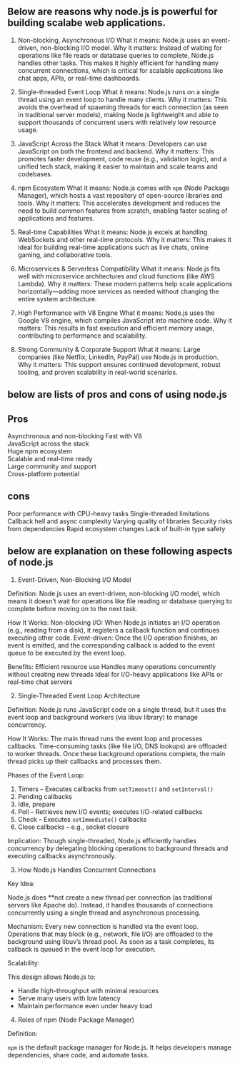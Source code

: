 ## Below are reasons why node.js is powerful for building scalabe web applications.

1. Non-blocking, Asynchronous I/O
What it means: Node.js uses an event-driven, non-blocking I/O model.
Why it matters: Instead of waiting for operations like file reads or database queries to complete, Node.js handles other tasks. This makes it highly efficient for handling many concurrent connections, which is critical for scalable applications like chat apps, APIs, or real-time dashboards.


2. Single-threaded Event Loop
What it means: Node.js runs on a single thread using an event loop to handle many clients.
Why it matters: This avoids the overhead of spawning threads for each connection (as seen in traditional server models), making Node.js lightweight and able to support thousands of concurrent users with relatively low resource usage.


3. JavaScript Across the Stack
What it means: Developers can use JavaScript on both the frontend and backend.
Why it matters: This promotes faster development, code reuse (e.g., validation logic), and a unified tech stack, making it easier to maintain and scale teams and codebases.


4. npm Ecosystem
What it means: Node.js comes with `npm` (Node Package Manager), which hosts a vast repository of open-source libraries and tools.
Why it matters: This accelerates development and reduces the need to build common features from scratch, enabling faster scaling of applications and features.


5. Real-time Capabilities
What it means: Node.js excels at handling WebSockets and other real-time protocols.
Why it matters: This makes it ideal for building real-time applications such as live chats, online gaming, and collaborative tools.

6. Microservices & Serverless Compatibility
What it means: Node.js fits well with microservice architectures and cloud functions (like AWS Lambda).
Why it matters: These modern patterns help scale applications horizontally—adding more services as needed without changing the entire system architecture.

7. High Performance with V8 Engine
What it means: Node.js uses the Google V8 engine, which compiles JavaScript into machine code.
Why it matters: This results in fast execution and efficient memory usage, contributing to performance and scalability.

8. Strong Community & Corporate Support
What it means: Large companies (like Netflix, LinkedIn, PayPal) use Node.js in production.
Why it matters: This support ensures continued development, robust tooling, and proven scalability in real-world scenarios.


## below are lists of pros and cons of using node.js


## Pros
Asynchronous and non-blocking 
Fast with V8                
JavaScript across the stack  
Huge npm ecosystem          
Scalable and real-time ready  
Large community and support   
Cross-platform potential      

## cons
Poor performance with CPU-heavy tasks
Single-threaded limitations
Callback hell and async complexity 
Varying quality of libraries
Security risks from dependencies
Rapid ecosystem changes
Lack of built-in type safety

## below are explanation on these following aspects of node.js

1. Event-Driven, Non-Blocking I/O Model

Definition:
Node.js uses an event-driven, non-blocking I/O model, which means it doesn’t wait for operations like file reading or database querying to complete before moving on to the next task.

How It Works:
Non-blocking I/O: When Node.js initiates an I/O operation (e.g., reading from a disk), it registers a callback function and continues executing other code.
Event-driven: Once the I/O operation finishes, an event is emitted, and the corresponding callback is added to the event queue to be executed by the event loop.

Benefits:
Efficient resource use
Handles many operations concurrently without creating new threads
Ideal for I/O-heavy applications like APIs or real-time chat servers


2. Single-Threaded Event Loop Architecture

Definition:
Node.js runs JavaScript code on a single thread, but it uses the event loop and background workers (via libuv library) to manage concurrency.

How It Works:
The main thread runs the event loop and processes callbacks.
Time-consuming tasks (like file I/O, DNS lookups) are offloaded to worker threads.
Once these background operations complete, the main thread picks up their callbacks and processes them.

Phases of the Event Loop:

1. Timers – Executes callbacks from `setTimeout()` and `setInterval()`
2. Pending callbacks
3. Idle, prepare
4. Poll – Retrieves new I/O events; executes I/O-related callbacks
5. Check – Executes `setImmediate()` callbacks
6. Close callbacks – e.g., socket closure

Implication:
Though single-threaded, Node.js efficiently handles concurrency by delegating blocking operations to background threads and executing callbacks asynchronously.

3. How Node.js Handles Concurrent Connections

Key Idea:

Node.js does **not create a new thread per connection (as traditional servers like Apache do). Instead, it handles thousands of connections concurrently using a single thread and asynchronous processing.

Mechanism:
Every new connection is handled via the event loop.
Operations that may block (e.g., network, file I/O) are offloaded to the background using libuv’s thread pool.
As soon as a task completes, its callback is queued in the event loop for execution.

Scalability:

This design allows Node.js to:

* Handle high-throughput with minimal resources
* Serve many users with low latency
* Maintain performance even under heavy load

4. Roles of npm (Node Package Manager)

Definition:

`npm` is the default package manager for Node.js. It helps developers manage dependencies, share code, and automate tasks.

